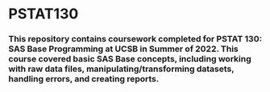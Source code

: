 # PSTAT130

### This repository contains coursework completed for PSTAT 130: SAS Base Programming at UCSB in Summer of 2022. This course covered basic SAS Base concepts, including working with raw data files, manipulating/transforming datasets, handling errors, and creating reports. 
